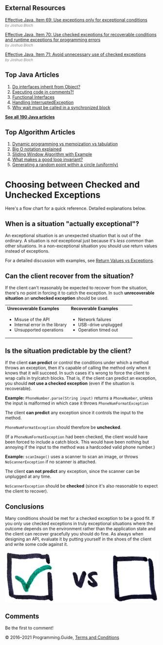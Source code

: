<span class="underline"></span>

<span class="underline"></span>

External Resources
------------------

[Effective Java, Item 69: Use exceptions only for exceptional conditions](https://books.google.se/books?id=BIpDDwAAQBAJ)  
<span style="color: grey; font-style: italic; font-size: smaller">by Joshua Bloch</span>

[Effective Java, Item 70: Use checked exceptions for recoverable conditions and runtime exceptions for programming errors](https://books.google.se/books?id=BIpDDwAAQBAJ)  
<span style="color: grey; font-style: italic; font-size: smaller">by Joshua Bloch</span>

[Effective Java, Item 71: Avoid unnecessary use of checked exceptions](https://books.google.se/books?id=BIpDDwAAQBAJ)  
<span style="color: grey; font-style: italic; font-size: smaller">by Joshua Bloch</span>

<span class="underline"></span>

Top Java Articles
-----------------

1.  [Do interfaces inherit from Object?](do-interfaces-inherit-from-object.html)
2.  [Executing code in comments?!](executing-code-in-comments.html)
3.  [Functional Interfaces](functional-interfaces.html)
4.  [Handling InterruptedException](handling-interrupted-exceptions.html)
5.  [Why wait must be called in a synchronized block](why-wait-must-be-in-synchronized.html)

[**See all 190 Java articles**](index.html)

Top Algorithm Articles
----------------------

1.  [Dynamic programming vs memoization vs tabulation](../dynamic-programming-vs-memoization-vs-tabulation.html)
2.  [Big O notation explained](../big-o-notation-explained.html)
3.  [Sliding Window Algorithm with Example](../sliding-window-example.html)
4.  [What makes a good loop invariant?](../what-makes-a-good-loop-invariant.html)
5.  [Generating a random point within a circle (uniformly)](../random-point-within-circle.html)

Choosing between Checked and Unchecked Exceptions
=================================================

Here's a flow chart for a quick reference. Detailed explanations below.

When is a situation "actually exceptional"?
-------------------------------------------

An exceptional situation is an unexpected situation that is out of the ordinary. A situation is *not* exceptional just because it's *less common* than other situations. In a non-exceptional situation you should use return values instead of exceptions.

For a detailed discussion with examples, see [Return Values vs Exceptions](return-values-vs-exceptions.html).

Can the client recover from the situation?
------------------------------------------

If the client can't reasonably be expected to recover from the situation, there's no point in forcing it to catch the exception. In such **unrecoverable situation** an **unchecked exception** should be used.

<table><colgroup><col style="width: 50%" /><col style="width: 50%" /></colgroup><tbody><tr class="odd"><td><strong>Unrecoverable Examples</strong></td><td><strong>Recoverable Examples</strong></td></tr><tr class="even"><td><ul><li>Misuse of the API</li><li>Internal error in the library</li><li>Unsupported operations</li></ul></td><td><ul><li>Network failures</li><li>USB-drive unplugged</li><li>Operation timed out</li></ul></td></tr></tbody></table>

Is the situation predictable by the client?
-------------------------------------------

If the client **can predict** or control the conditions under which a method throws an exception, then it's capable of calling the method only when it knows that it will succeed. In such cases it's wrong to force the client to wrap calls in try/catch blocks. That is, if the client can predict an exception, you should **not use a checked exception** (even if the situation is recoverable).

**Example:** `PhoneNumber.parse(String input)` returns a `PhoneNumber`, unless the input is malformed in which case it throws `PhoneNumFormatException`

The client **can predict** any exception since it controls the input to the method.

`PhoneNumFormatException` should therefore be **unchecked**.

(If a `PhoneNumFormatException` had been checked, the client would have been forced to include a catch block. This would have been nothing but annoying if the input to the method was a hardcoded valid phone number.)

**Example:** `scanImage()` uses a scanner to scan an image, or throws `NoScannerException` if no scanner is attached.

The client **can not predict** any exception, since the scanner can be unplugged at any time.

`NoScannerException` should be **checked** (since it's also reasonable to expect the client to recover).

Conclusions
-----------

Many conditions should be met for a checked exception to be a good fit. If you only use checked exceptions in truly exceptional situations where the outcome depends on the environment rather than the application state and the client can recover gracefully you should do fine. As always when designing an API, evaluate it by putting yourself in the shoes of the client and write some code against it.

![Two checkboxes](choosing-between-checked-and-unchecked-exceptions/checked-vs-unchecked.jpg)

Comments
--------

Be the first to comment!

© 2016–2021 Programming.Guide, [Terms and Conditions](../terms-and-conditions.html)
